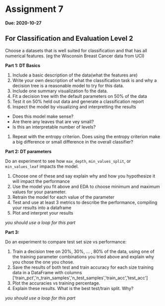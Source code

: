 # Assignment 7

__Due: 2020-10-27__

## For Classification and Evaluation Level 2

Choose a datasets that is well suited for classification and that has all numerical features. (eg the Wisconsin Breast Cancer data from UCI)

__Part 1: DT Basics__
1. Include a basic description of the data(what the features are)
1. Write  your own description of what the classification task is and why a decision tree is a reasonable model to try for this data.
1. Include one summary visualization fo the data.
1. Fit a decision tree with the default parameters on 50% of the data
1. Test it on 50% held out data and generate a classification report
1. Inspect the model by visualizing and interpretting the results
  - Does this model make sense?
  - Are there any leaves that are vey small?
  - Is this an interpretable number of levels?
1. Repeat with the entropy criterion. Does using the entropy criterion make a big difference or small difference in the overall classifier?

__Part 2: DT parameters__


Do an experiment to see how `max_depth`, `min_values_split`, or `min_values_leaf` impacts the model.
1. Choose one of these and say explain why and how you hypothesize it will impact the performance
1. Use the model you fit above and EDA to choose minimum and maximum values for your parameter.
1. Retrain the model for each value of the parameter
1. Test and use at least 3 metrics to describe the performance, compiling your results into a dataframe
1. Plot and interpret your results

_you should use a loop for this part_ 


__Part 3:__

Do an experiment to compare test set size vs performance:
1. Train a decision tree on 20%, 30%, ... , 80% of the data, using one of the training parameter combinations you tried above and explain why you chose the one you chose.
1. Save the results of both test and train accuracy for each size training data in a DataFrame with columns ['train_pct','n_train_samples','n_test_samples','train_acc','test_acc']
1. Plot the accuracies vs training percentage.  
1. Explain these results. What is the best test/train split. Why?

_you should use a loop for this part_
